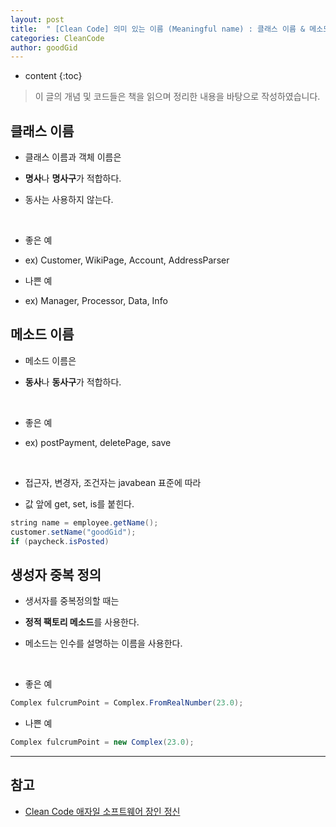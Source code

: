 ```yaml
---
layout: post
title:  " [Clean Code] 의미 있는 이름 (Meaningful name) : 클래스 이름 & 메소드 이름 & 생성자 중복 정의 "
categories: CleanCode
author: goodGid
---
```

* content
{:toc}

> 이 글의 개념 및 코드들은 책을 읽으며 정리한 내용을 바탕으로 작성하였습니다.

## 클래스 이름

* 클래스 이름과 객체 이름은

* **명사**나 **명사구**가 적합하다.

* 동사는 사용하지 않는다.

<br>

* 좋은 예 

* ex) Customer, WikiPage, Account, AddressParser 

* 나쁜 예

* ex) Manager, Processor, Data, Info









## 메소드 이름

* 메소드 이름은 

* **동사**나 **동사구**가 적합하다.

<br>

* 좋은 예

* ex) postPayment, deletePage, save

<br>

* 접근자, 변경자, 조건자는 javabean 표준에 따라 

* 값 앞에 get, set, is를 붙힌다.

``` java
string name = employee.getName();
customer.setName("goodGid");
if (paycheck.isPosted) 
```

## 생성자 중복 정의 

* 생서자를 중복정의할 때는

* **정적 팩토리 메소드**를 사용한다.

* 메소드는 인수를 설명하는 이름을 사용한다.

<br>

* 좋은 예

``` java
Complex fulcrumPoint = Complex.FromRealNumber(23.0);
```

* 나쁜 예

``` java
Complex fulcrumPoint = new Complex(23.0);
```


---

## 참고

* [Clean Code 애자일 소프트웨어 장인 정신](https://book.naver.com/bookdb/book_detail.nhn?bid=7390287)
